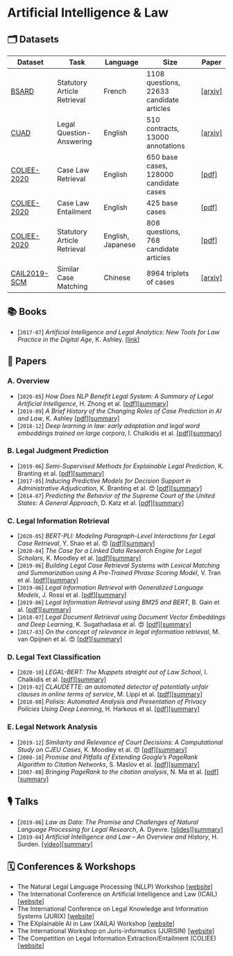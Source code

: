 # Artificial Intelligence & Law

## 🗂 Datasets

| Dataset                                                                            | Task                        | Language          | Size                                     | Paper                                                                         |
|------------------------------------------------------------------------------------|-----------------------------|-------------------|------------------------------------------|-------------------------------------------------------------------------------|
| [BSARD](https://huggingface.co/datasets/bsard)                                     | Statutory Article Retrieval | French            | 1108 questions, 22633 candidate articles | [[arxiv]](https://arxiv.org/abs/2108.11792)                                   |
| [CUAD](https://huggingface.co/datasets/cuad)                                       | Legal Question-Answering    | English           | 510 contracts, 13000 annotations         | [[arxiv]](https://arxiv.org/abs/2103.06268)                                   |
| [COLIEE-2020](https://sites.ualberta.ca/~rabelo/COLIEE2020/)                       | Case Law Retrieval          | English           | 650 base cases, 128000 candidate cases   | [[pdf]](https://sites.ualberta.ca/~rabelo/COLIEE2021/COLIEE_2020_summary.pdf) |
| [COLIEE-2020](https://sites.ualberta.ca/~rabelo/COLIEE2020/)                       | Case Law Entailment         | English           | 425 base cases                           | [[pdf]](https://sites.ualberta.ca/~rabelo/COLIEE2021/COLIEE_2020_summary.pdf) |
| [COLIEE-2020](https://sites.ualberta.ca/~rabelo/COLIEE2020/)                       | Statutory Article Retrieval | English, Japanese | 808 questions, 768 candidate articles    | [[pdf]](https://sites.ualberta.ca/~rabelo/COLIEE2021/COLIEE_2020_summary.pdf) |
| [CAIL2019-SCM](https://github.com/china-ai-law-challenge/CAIL2019/tree/master/scm) | Similar Case Matching       | Chinese           | 8964 triplets of cases                   | [[arxiv]](https://arxiv.org/abs/1911.08962)                                   |

## 📚  Books

- [`2017-07`] *Artificial Intelligence and Legal Analytics: New Tools for Law Practice in the Digital Age*, K. Ashley. [[link]](https://www.cambridge.org/core/books/artificial-intelligence-and-legal-analytics/E7D705EEF392501A1DB180645917E7E0)


## 📄  Papers

### A. Overview

- [`2020-05`] *How Does NLP Benefit Legal System: A Summary of Legal Artificial Intelligence*, H. Zhong et al. [[pdf]](https://arxiv.org/pdf/2004.12158)[[summary]](./summaries/zhong2020how.md)
- [`2019-09`] *A Brief History of the Changing Roles of Case Prediction in AI and Law*, K. Ashley [[pdf]](https://journals.latrobe.edu.au/index.php/law-in-context/article/download/88/157)[[summary]](./summaries/ashley2019history.md)
- [`2018-12`] *Deep learning in law: early adaptation and legal word embeddings trained on large corpora*, I. Chalkidis et al. [[pdf]](https://link.springer.com/content/pdf/10.1007/s10506-018-9238-9.pdf)[[summary]](./summaries/chalkidis2018deep.md)


### B. Legal Judgment Prediction

- [`2019-06`] *Semi-Supervised Methods for Explainable Legal Prediction*, K. Branting et al. [[pdf]](https://www.researchgate.net/profile/Alex_Yeh/publication/334643454_Semi-Supervised_Methods_for_Explainable_Legal_Prediction/links/5e33eb4792851c7f7f0ecb26/Semi-Supervised-Methods-for-Explainable-Legal-Prediction.pdf)[[summary]](./summaries/branting2019semi.md)
- [`2017-05`] *Inducing Predictive Models for Decision Support in Administrative Adjudication*, K. Branting et al. 😍 [[pdf]](https://www.mirelproject.eu/MIRELws@ICAIL/MIRELwsPubs/Branting-etal-MIRELwsAtICAIL.pdf)[[summary]](./summaries/branting2017inducing.md)
- [`2014-07`] *Predicting the Behavior of the Supreme Court of the United States: A General Approach*, D. Katz et al. [[pdf]](https://arxiv.org/pdf/1407.6333)[[summary]](./summaries/katz2014predicting.md)


### C. Legal Information Retrieval

- [`2020-05`] *BERT-PLI: Modeling Paragraph-Level Interactions for Legal Case Retrieval*, Y. Shao et al. 😍 [[pdf]](https://www.ijcai.org/Proceedings/2020/0484.pdf)[[summary]](./summaries/shao2020bertpli.md)
- [`2020-04`] *The Case for a Linked Data Research Engine for Legal Scholars*, K. Moodley et al. [[pdf]](https://www.cambridge.org/core/services/aop-cambridge-core/content/view/0504E09F0D943CEC262822E65230BA4C/S1867299X19000515a.pdf/div-class-title-the-case-for-a-linked-data-research-engine-for-legal-scholars-div.pdf)[[summary]](./summaries/moodley2020case.md)
- [`2019-06`] *Building Legal Case Retrieval Systems with Lexical Matching and Summarization using A Pre-Trained Phrase Scoring Model*, V. Tran et al. [[pdf]](https://arxiv.org/pdf/2009.14083)[[summary]](./summaries/tran2019building.md)
- [`2019-06`] *Legal Information Retrieval with Generalized Language Models*, J. Rossi et al. [[pdf]](https://pure.uva.nl/ws/files/44471967/COLIEE_2019.pdf)[[summary]](./summaries/rossi2019legal.md)
- [`2019-06`] *Legal Information Retrieval using BM25 and BERT*, B. Gain et al. [[pdf]](https://www.researchgate.net/profile/Baban_Gain/publication/334112555_IITP_in_COLIEEICAIL_2019_Legal_Information_Retrieval_using_BM25_and_BERT/links/5d177243299bf1547c87e7a6/IITP-in-COLIEEICAIL-2019-Legal-Information-Retrieval-using-BM25-and-BERT.pdf)[[summary]](./summaries/gain2019legal.md)
- [`2018-07`] *Legal Document Retrieval using Document Vector Embeddings and Deep Learning*, K. Sugathadasa et al. 😍 [[pdf]](https://arxiv.org/pdf/1805.10685)[[summary]](./summaries/sugathadasa2018legal.md)
- [`2017-03`] *On the concept of relevance in legal information retrieval*, M. van Opijnen et al. 😍 [[pdf]](https://link.springer.com/content/pdf/10.1007/s10506-017-9195-8.pdf)[[summary]](./summaries/opijnen2017concept.md)


### D. Legal Text Classification

- [`2020-10`] *LEGAL-BERT: The Muppets straight out of Law School*, I. Chalkidis et al. [[pdf]](https://arxiv.org/pdf/2010.02559)[[summary]](./summaries/chalkidis2020legalbert.md)
- [`2019-02`] *CLAUDETTE: an automated detector of potentially unfair clauses in online terms of service*, M. Lippi et al. [[pdf]](https://link.springer.com/content/pdf/10.1007/s10506-019-09243-2.pdf)[[summary]](./summaries/lippi2019claudette.md)
- [`2018-08`] *Polisis: Automated Analysis and Presentation of Privacy Policies Using Deep Learning*, H. Harkous et al. [[pdf]](https://www.usenix.org/system/files/conference/usenixsecurity18/sec18-harkous.pdf)[[summary]](./summaries/harkous2018polisis.md)


### E. Legal Network Analysis

- [`2019-12`] *Similarity and Relevance of Court Decisions: A Computational Study on CJEU Cases*, K. Moodley et al. 😍 [[pdf]](https://www.researchgate.net/profile/Kody_Moodley/publication/340315534_Similarity_and_Relevance_of_Court_Decisions_A_Computational_Study_on_CJEU_Cases/links/5e83ad67299bf130796db7fd/Similarity-and-Relevance-of-Court-Decisions-A-Computational-Study-on-CJEU-Cases.pdf)[[summary]](./summaries/moodley2019similarity.md)
- [`2008-10`] *Promise and Pitfalls of Extending Google’s PageRank Algorithm to Citation Networks*, S. Maslov et al. [[pdf]](https://www.jneurosci.org/content/jneuro/28/44/11103.full.pdf)[[summary]](./summaries/maslov2008promise.md)
- [`2007-08`] *Bringing PageRank to the citation analysis*, N. Ma et al. [[pdf]](https://www.sciencedirect.com/science/article/pii/S0306457307001203/pdfft?isDTMRedir=true&download=true)[[summary]](./summaries/ma2007bringing.md)



## 🎙  Talks

- [`2019-06`] *Law as Data: The Promise and Challenges of Natural Language Processing for Legal Research*, A. Dyevre. [[slides]](https://drive.google.com/open?id=14zWlp2Hkm866MTup_oMZJa5T80fxsWtR)[[summary]](./summaries/dyevre2019nllp.md)
- [`2019-04`] *Artificial Intelligence and Law – An Overview and History*, H. Surden. [[video]](https://www.youtube.com/watch?v=BG6YR0xGMRA)[[summary]](./summaries/surden2019history.md)


## 🗓  Conferences & Workshops

- The Natural Legal Language Processing (NLLP) Workshop [[website]](https://nllpw.org/workshop/)
- The International Conference on Artificial Intelligence and Law (ICAIL) [[website]](https://dl.acm.org/doi/proceedings/10.1145/3322640#issue-downloads)
- The International Conference on Legal Knowledge and Information Systems (JURIX) [[website]](http://jurix.nl/)  
- The EXplainable AI in Law (XAILA) Workshop [[website]](https://www.geist.re/xaila:start)
- The International Workshop on Juris-informatics (JURISIN) [[website]](http://research.nii.ac.jp/~ksatoh/jurisin2020/)
- The Competition on Legal Information Extraction/Entailment (COLIEE) [[website]](https://sites.ualberta.ca/~rabelo/COLIEE2020/)
